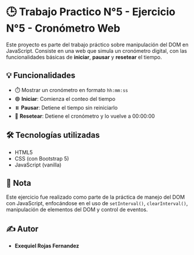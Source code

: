 # 🕒 Trabajo Practico N°5 - Ejercicio N°5 - Cronómetro Web

Este proyecto es parte del trabajo práctico sobre manipulación del DOM en JavaScript. Consiste en una web que simula un cronómetro digital, con las funcionalidades básicas de **iniciar**, **pausar** y **resetear** el tiempo.


## 💡 Funcionalidades

- ⏱️ Mostrar un cronómetro en formato `hh:mm:ss`
- 🟢 **Iniciar**: Comienza el conteo del tiempo
- ⏸️ **Pausar**: Detiene el tiempo sin reiniciarlo
- 🔁 **Resetear**: Detiene el cronómetro y lo vuelve a 00:00:00


## 🛠️ Tecnologías utilizadas

- HTML5
- CSS (con Bootstrap 5)
- JavaScript (vanilla)

## 📌 Nota

Este ejercicio fue realizado como parte de la práctica de manejo del DOM con JavaScript, enfocándose en el uso de `setInterval()`, `clearInterval()`, manipulación de elementos del DOM y control de eventos.

## ✍️ Autor

- **Exequiel Rojas Fernandez**  